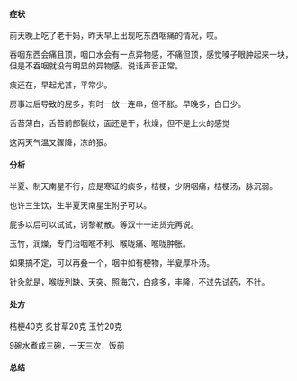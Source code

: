 #### 症状

前天晚上吃了老干妈，昨天早上出现吃东西咽痛的情况，哎。

吞咽东西会痛且顶，咽口水会有一点异物感，不痛但顶，感觉嗓子眼肿起来一块，但是不吞咽就没有明显的异物感。说话声音正常。

痰还在，早起尤甚，平常少。

房事过后导致的屁多，有时一放一连串，但不胀。早晚多，白日少。

舌苔薄白，舌苔前部裂纹，面还是干，秋燥，但不是上火的感觉

这两天气温又骤降，冻的狠。

#### 分析

半夏、制天南星不行，应是寒证的痰多，桔梗，少阴咽痛，桔梗汤，脉沉弱。

也许三生饮，生半夏天南星生附子可以。

屁多以后可以试试，诃黎勒散。等双十一进货完再说。

玉竹，润燥，专门治咽喉不利、喉咙痛、喉咙肿胀。

如果搞不定，可以再叠一个，咽中如有梗物，半夏厚朴汤。

针灸就是，喉咙列缺、天突、照海穴，白痰多，丰隆，不过先试药，不针。

#### 处方

桔梗40克 炙甘草20克 玉竹20克

9碗水煮成三碗，一天三次，饭前

#### 总结

